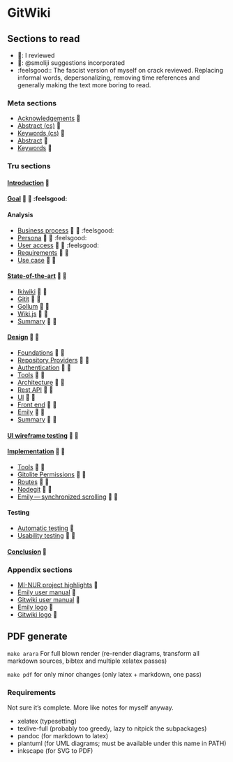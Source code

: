 # GitWiki

## Sections to read

* :octopus:: I reviewed
* :ram:: @smoliji suggestions incorporated
* :feelsgood:: The fascist version of myself on crack reviewed. Replacing informal words, depersonalizing, removing time references and generally making the text more boring to read.

### Meta sections
* [Acknowledgements](./src/meta/thanks.md) :octopus:
* [Abstract (cs)](./src/meta/abstract-cs.md) :octopus:
* [Keywords (cs)](./src/meta/keywords-cs.md) :octopus:
* [Abstract](./src/meta/abstract.md) :octopus:
* [Keywords](./src/meta/keywords.md) :octopus:


### Tru sections
#### [Introduction](./src/introduction.md) :octopus:
#### [Goal](./src/goal.md) :octopus: :ram: :feelsgood:
#### Analysis
* [Business process](./src/analysis/business-process.md) :octopus: :ram: :feelsgood:
* [Persona](./src/analysis/persona.md) :octopus: :ram: :feelsgood:
* [User access](./src/analysis/user-access.md) :octopus: :ram: :feelsgood:
* [Requirements](./src/analysis/requirements.md) :octopus: :ram:
* [Use case](./src/analysis/use-case.md) :octopus: :ram:

#### [State-of-the-art](./src/state-of-art/_intro.md) :octopus: :ram:
* [Ikiwiki](./src/state-of-art/ikiwiki.md) :octopus: :ram:
* [Gitit](./src/state-of-art/gitit.md) :octopus: :ram:
* [Gollum](./src/state-of-art/gollum.md) :octopus: :ram:
* [Wiki.js](./src/state-of-art/wikijs.md) :octopus: :ram:
* [Summary](./src/state-of-art/_summary.md) :octopus: :ram:

#### [Design](./src/design/_intro.md) :octopus: :ram:
* [Foundations](./src/design/foundations.md) :octopus: :ram:
* [Repository Providers](./src/design/providers.md) :octopus: :ram:
* [Authentication](./src/design/authentication.md) :octopus: :ram:
* [Tools](./src/design/tools.md) :octopus: :ram:
* [Architecture](./src/design/architecture.md) :octopus: :ram:
* [Rest API](./src/design/rest.md) :octopus: :ram:
* [UI](./src/design/ui.md) :octopus: :ram:
* [Front end](./src/design/fe.md) :octopus: :ram:
* [Emily](./src/design/emily.md) :octopus: :ram:
* [Summary](./src/design/_summary.md) :octopus: :ram:

#### [UI wireframe testing](./src/heuristics.md) :octopus: :ram:
#### [Implementation](./src/implementation/_intro.md) :octopus: :ram:
* [Tools](./src/implementation/tools.md) :octopus: :ram:
* [Gitolite Permissions](./src/implementation/gitolite-permissions.md) :octopus: :ram:
* [Routes](./src/implementation/routes.md) :octopus: :ram:
* [Nodegit](./src/implementation/nodegit.md) :octopus: :ram:
* [Emily — synchronized scrolling](./src/implementation/scrolling.md) :octopus: :ram:

#### Testing
* [Automatic testing](./src/test/auto.md) :octopus:
* [Usability testing](./src/test/usability.md) :octopus: :construction:

#### [Conclusion](./src/conclusion.md) :octopus:


### Appendix sections
* [MI-NUR project highlights](./src/nur.md) :octopus:
* [Emily user manual](./src/readme/emily.md) :octopus:
* [Gitwiki user manual](./src/readme/gitwiki.md) :construction:
* [Emily logo](./src/logo/emily.md) :octopus:
* [Gitwiki logo](./src/logo/gitwiki.md) :octopus:


## PDF generate

`make arara` For full blown render (re-render diagrams, transform all markdown sources, bibtex and multiple xelatex passes)

`make pdf` for only minor changes (only latex + markdown, one pass)

### Requirements

Not sure it’s complete. More like notes for myself anyway.
* xelatex (typesetting)
* texlive-full (probably too greedy, lazy to nitpick the subpackages)
* pandoc (for markdown to latex)
* plantuml (for UML diagrams; must be available under this name in PATH)
* inkscape (for SVG to PDF)